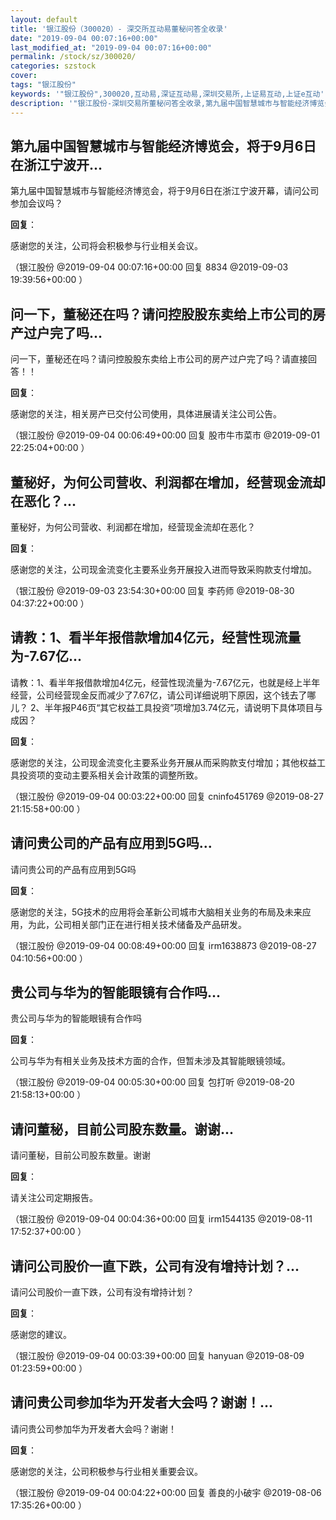 ```yaml
---
layout: default
title: '银江股份（300020）- 深交所互动易董秘问答全收录'
date: "2019-09-04 00:07:16+00:00"
last_modified_at: "2019-09-04 00:07:16+00:00"
permalink: /stock/sz/300020/
categories: szstock
cover: 
tags: "银江股份"
keywords: '"银江股份",300020,互动易,深证互动易,深圳交易所,上证易互动,上证e互动'
description: '"银江股份-深圳交易所董秘问答全收录,第九届中国智慧城市与智能经济博览会，将于9月6日在浙江宁波开幕，请问公司参加会议吗？"'
---
```


## 第九届中国智慧城市与智能经济博览会，将于9月6日在浙江宁波开...

第九届中国智慧城市与智能经济博览会，将于9月6日在浙江宁波开幕，请问公司参加会议吗？

**回复**：

感谢您的关注，公司将会积极参与行业相关会议。 

（银江股份  @2019-09-04 00:07:16+00:00 回复 8834  @2019-09-03 19:39:56+00:00 ）

## 问一下，董秘还在吗？请问控股股东卖给上市公司的房产过户完了吗...

问一下，董秘还在吗？请问控股股东卖给上市公司的房产过户完了吗？请直接回答！！

**回复**：

感谢您的关注，相关房产已交付公司使用，具体进展请关注公司公告。 

（银江股份  @2019-09-04 00:06:49+00:00 回复 股市牛市菜市  @2019-09-01 22:25:04+00:00 ）

## 董秘好，为何公司营收、利润都在增加，经营现金流却在恶化？...

董秘好，为何公司营收、利润都在增加，经营现金流却在恶化？

**回复**：

感谢您的关注，公司现金流变化主要系业务开展投入进而导致采购款支付增加。 

（银江股份  @2019-09-03 23:54:30+00:00 回复 李药师  @2019-08-30 04:37:22+00:00 ）

## 请教：1、看半年报借款增加4亿元，经营性现流量为-7.67亿...

请教：1、看半年报借款增加4亿元，经营性现流量为-7.67亿元，也就是经上半年经营，公司经营现金反而减少了7.67亿，请公司详细说明下原因，这个钱去了哪儿？
2、半年报P46页“其它权益工具投资”项增加3.74亿元，请说明下具体项目与成因？

**回复**：

感谢您的关注，公司现金流变化主要系业务开展从而采购款支付增加；其他权益工具投资项的变动主要系相关会计政策的调整所致。 

（银江股份  @2019-09-04 00:03:22+00:00 回复 cninfo451769  @2019-08-27 21:15:58+00:00 ）

## 请问贵公司的产品有应用到5G吗...

请问贵公司的产品有应用到5G吗

**回复**：

感谢您的关注，5G技术的应用将会革新公司城市大脑相关业务的布局及未来应用，为此，公司相关部门正在进行相关技术储备及产品研发。 

（银江股份  @2019-09-04 00:08:49+00:00 回复 irm1638873  @2019-08-27 04:10:56+00:00 ）

## 贵公司与华为的智能眼镜有合作吗...

贵公司与华为的智能眼镜有合作吗

**回复**：

公司与华为有相关业务及技术方面的合作，但暂未涉及其智能眼镜领域。 

（银江股份  @2019-09-04 00:05:30+00:00 回复 包打听  @2019-08-20 21:58:13+00:00 ）

## 请问董秘，目前公司股东数量。谢谢...

请问董秘，目前公司股东数量。谢谢

**回复**：

请关注公司定期报告。 

（银江股份  @2019-09-04 00:04:36+00:00 回复 irm1544135  @2019-08-11 17:52:37+00:00 ）

## 请问公司股价一直下跌，公司有没有增持计划？...

请问公司股价一直下跌，公司有没有增持计划？

**回复**：

感谢您的建议。 

（银江股份  @2019-09-04 00:03:39+00:00 回复 hanyuan  @2019-08-09 01:23:59+00:00 ）

## 请问贵公司参加华为开发者大会吗？谢谢！...

请问贵公司参加华为开发者大会吗？谢谢！

**回复**：

感谢您的关注，公司积极参与行业相关重要会议。 

（银江股份  @2019-09-04 00:04:22+00:00 回复 善良的小破宇  @2019-08-06 17:35:26+00:00 ）

